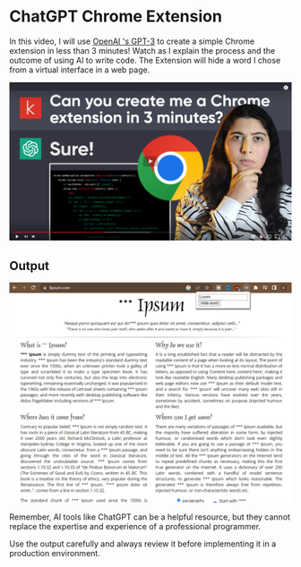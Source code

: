 # ChatGPT Chrome Extension

In this video, I will use [OpenAI 's GPT-3](https://chat.openai.com/chat) to create a simple Chrome extension in less than 3 minutes! Watch as I explain the process and the outcome of using AI to write code. The Extension will hide a word I chose from a virtual interface in a web page.

[![Watch the video](./Thumbnail.jpg)](https://youtu.be/XqkrW32jpzg)

## Output

![Extension Demo](./Demo.PNG)

Remember, AI tools like ChatGPT can be a helpful resource, but they cannot replace the expertise and experience of a professional programmer.

Use the output carefully and always review it before implementing it in a production environment.
